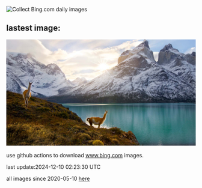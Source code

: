 ![Collect Bing.com daily images](https://github.com/counter2015/bing-daily-images/workflows/Collect%20Bing.com%20daily%20images/badge.svg)
## lastest image:
![](images/img.jpg)

use github actions to download www.bing.com images.

last update:2024-12-10 02:23:30 UTC

all images since 2020-05-10 [here](https://github.com/counter2015/bing-daily-images/tree/master/images) 
